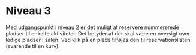 # Niveau 3
Med udgangspunkt i niveau 2 er det muligt at reservere nummererede pladser til enkelte aktiviteter. Det betyder at der skal være en oversigt over ledige pladser i salen. Ved klik på en plads tilføjes den til reservationslisten (svarende til en kurv).
